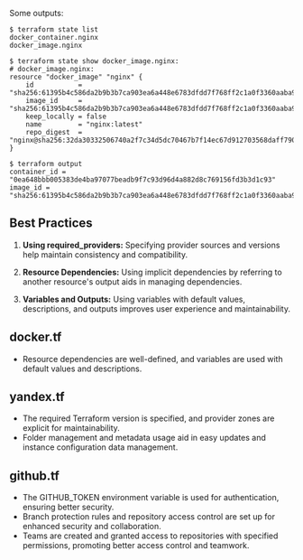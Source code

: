 Some outputs:
```
$ terraform state list
docker_container.nginx
docker_image.nginx
```
```
$ terraform state show docker_image.nginx:
# docker_image.nginx:
resource "docker_image" "nginx" {
    id           = "sha256:61395b4c586da2b9b3b7ca903ea6a448e6783dfdd7f768ff2c1a0f3360aaba99nginx:latest"
    image_id     = "sha256:61395b4c586da2b9b3b7ca903ea6a448e6783dfdd7f768ff2c1a0f3360aaba99"
    keep_locally = false
    name         = "nginx:latest"
    repo_digest  = "nginx@sha256:32da30332506740a2f7c34d5dc70467b7f14ec67d912703568daff790ab3f755"
}

```

```
$ terraform output
container_id = "0ea648bbb005383de4ba97077beadb9f7c93d96d4a882d8c769156fd3b3d1c93"
image_id = "sha256:61395b4c586da2b9b3b7ca903ea6a448e6783dfdd7f768ff2c1a0f3360aaba99nginx:latest"

```


## Best Practices

1. **Using required_providers:** Specifying provider sources and versions help maintain consistency and compatibility.

2. **Resource Dependencies:** Using implicit dependencies by referring to another resource's output aids in managing dependencies.

3. **Variables and Outputs:** Using variables with default values, descriptions, and outputs improves user experience and maintainability.

## docker.tf

- Resource dependencies are well-defined, and variables are used with default values and descriptions.

## yandex.tf

- The required Terraform version is specified, and provider zones are explicit for maintainability.
- Folder management and metadata usage aid in easy updates and instance configuration data management.

## github.tf

- The GITHUB_TOKEN environment variable is used for authentication, ensuring better security.
- Branch protection rules and repository access control are set up for enhanced security and collaboration.
- Teams are created and granted access to repositories with specified permissions, promoting better access control and teamwork.